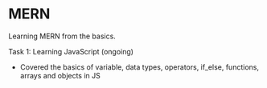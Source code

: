 # MERN
Learning MERN from the basics.

Task 1: Learning JavaScript (ongoing)
- Covered the basics of variable, data types, operators, if_else, functions, arrays and objects in JS 
